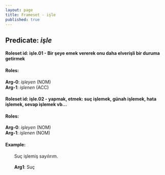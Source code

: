 ```yaml
---
layout: page
title: Frameset - işle
published: true
---
```

<h2>Predicate: <i>işle</i></h2>
<h4>Roleset id: işle.01 - Bir şeye emek vererek onu daha elverişli bir duruma getirmek<br>
<h4>Roles:</h4>
<b>Arg-0</b>: <i>işleyen</i>  (NOM) <br>
<b>Arg-1</b>: <i>işlenen</i>  (ACC) <br>
<h4>Roleset id: işle.02 - yapmak, etmek: suç işlemek, günah işlemek, hata işlemek, sevap işlemek vb...<br>
<h4>Roles:</h4>
<b>Arg-0</b>: <i>işleyen</i>  (NOM) <br>
<b>Arg-1</b>: <i>işlenen</i>  (NOM) <br>
<h4>Example:</h4>
&emsp;&emsp;Suç işlemiş sayılırım.<br><br>
&emsp;&emsp;<b>Arg1</b>:  Suç<br>

